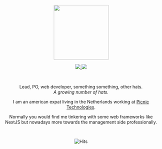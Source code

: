 
<p align="center">
  <a target="_blank" href="https://cyrexag.com" rel="Website">
    <img width="175" height="175" src="https://github.com/andrewgosselin/cyrexag.com/raw/master/src/public/assets/branding/logo.png">
  </a>
</p>

<p align="center">
  <a target="_blank" href="https://discordapp.com/users/226064948487258114">
    <img src="https://img.shields.io/badge/Discord-1793D1.svg?style=for-the-badge&logo=discord&logoColor=white&color=blue">
  </a>
  <a target="_blank" href="https://cyrexag.com/pages/tools/copy-paster?title=email&text=ajg.gosselin@gmail.com" only-github>
    <img src="https://img.shields.io/badge/Email-0078d7.svg?style=for-the-badge&logo=gmail&logoColor=white&color=red">
  </a>
</p>
<br>
<p align="center" long-text>
  Lead, PO, web developer, something something, other hats.</br>
  <i>A growing number of hats.</i>
</p>
<p align="center" long-text>
  I am an american expat living in the Netherlands working at <a target="_blank" href="https://jobs.picnic.app/en/home">Picnic Technologies</a>.
</p>
<p align="center" long-text>
  Normally you would find me tinkering with some web frameworks like NextJS but nowadays more towards the management side professionally.
</p>
<br>
<p align="center" only-github>
  <img alt="Hits" src="https://hits.sh/github.com/andrewgosselin/hits.svg?style=for-the-badge&label=seen%20by&color=005384&logo=github"/>
</p>
